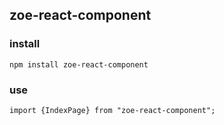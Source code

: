 ## zoe-react-component
### install
```
npm install zoe-react-component
```
### use
```
import {IndexPage} from "zoe-react-component";
```
